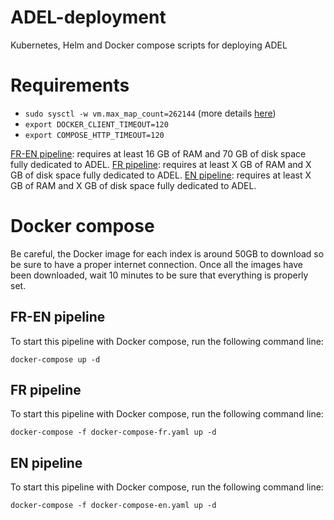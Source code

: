 # ADEL-deployment
Kubernetes, Helm and Docker compose scripts for deploying ADEL

# Requirements
* `sudo sysctl -w vm.max_map_count=262144` (more details [here](https://www.elastic.co/guide/en/elasticsearch/reference/current/vm-max-map-count.html))
* `export DOCKER_CLIENT_TIMEOUT=120`
* `export COMPOSE_HTTP_TIMEOUT=120`

[FR-EN pipeline](docker-compose/docker-compose.yaml): requires at least 16 GB of RAM and 70 GB of disk space fully dedicated to ADEL.
[FR pipeline](docker-compose/docker-compose-fr.yaml):  requires at least X GB of RAM and X GB of disk space fully dedicated to ADEL.
[EN pipeline](docker-compose/docker-compose-en.yaml): requires at least X GB of RAM and X GB of disk space fully dedicated to ADEL.

# Docker compose
Be careful, the Docker image for each index is around 50GB to download so be sure to have a proper internet connection. Once all the images have been downloaded, wait 10 minutes to be sure that everything is properly set.

## FR-EN pipeline
To start this pipeline with Docker compose, run the following command line:

```docker-compose up -d```

## FR pipeline
To start this pipeline with Docker compose, run the following command line:

```docker-compose -f docker-compose-fr.yaml up -d```

## EN pipeline
To start this pipeline with Docker compose, run the following command line:

```docker-compose -f docker-compose-en.yaml up -d```
